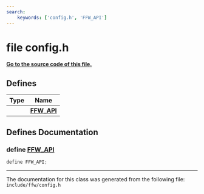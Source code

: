```yaml
---
search:
    keywords: ['config.h', 'FFW_API']
---
```


# file config.h

**[Go to the source code of this file.](config_8h_source.md)**
## Defines

|Type|Name|
|-----|-----|
||[**FFW\_API**](config_8h.md#1a66b14d142de0be39106b81c86b2422c5)|


## Defines Documentation

### define <a id="1a66b14d142de0be39106b81c86b2422c5" href="#1a66b14d142de0be39106b81c86b2422c5">FFW\_API</a>

```cpp
define FFW_API;
```





----------------------------------------
The documentation for this class was generated from the following file: `include/ffw/config.h`
